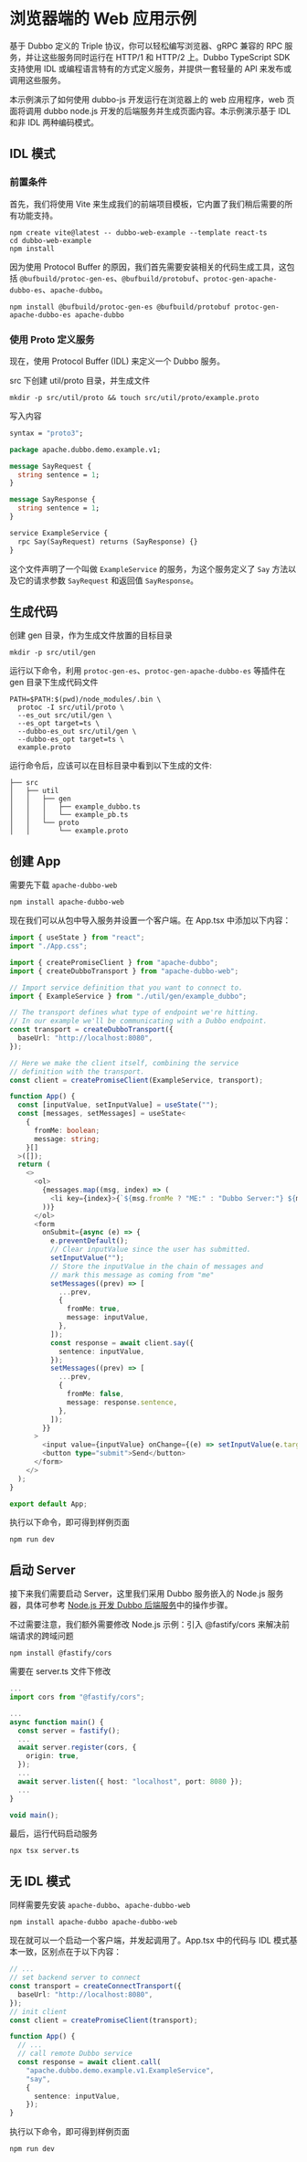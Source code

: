 # 浏览器端的 Web 应用示例

基于 Dubbo 定义的 Triple 协议，你可以轻松编写浏览器、gRPC 兼容的 RPC 服务，并让这些服务同时运行在 HTTP/1 和 HTTP/2 上。Dubbo TypeScript SDK 支持使用 IDL 或编程语言特有的方式定义服务，并提供一套轻量的 APl 来发布或调用这些服务。

本示例演示了如何使用 dubbo-js 开发运行在浏览器上的 web 应用程序，web 页面将调用 dubbo node.js 开发的后端服务并生成页面内容。本示例演示基于 IDL 和非 IDL 两种编码模式。

## IDL 模式

### <span id="precondition">前置条件</span>

首先，我们将使用 Vite 来生成我们的前端项目模板，它内置了我们稍后需要的所有功能支持。

```Shell
npm create vite@latest -- dubbo-web-example --template react-ts
cd dubbo-web-example
npm install
```

因为使用 Protocol Buffer 的原因，我们首先需要安装相关的代码生成工具，这包括 `@bufbuild/protoc-gen-es`、`@bufbuild/protobuf`、`protoc-gen-apache-dubbo-es`、`apache-dubbo`。

```Shell
npm install @bufbuild/protoc-gen-es @bufbuild/protobuf protoc-gen-apache-dubbo-es apache-dubbo
```

### <span id="defineService">使用 Proto 定义服务</span>

现在，使用 Protocol Buffer (IDL) 来定义一个 Dubbo 服务。

src 下创建 util/proto 目录，并生成文件

```Shell
mkdir -p src/util/proto && touch src/util/proto/example.proto
```

写入内容

```Protobuf
syntax = "proto3";

package apache.dubbo.demo.example.v1;

message SayRequest {
  string sentence = 1;
}

message SayResponse {
  string sentence = 1;
}

service ExampleService {
  rpc Say(SayRequest) returns (SayResponse) {}
}
```

这个文件声明了一个叫做 `ExampleService` 的服务，为这个服务定义了 `Say` 方法以及它的请求参数 `SayRequest` 和返回值 `SayResponse`。

## <span id="generateCode">生成代码</span>

创建 gen 目录，作为生成文件放置的目标目录

```Shell
mkdir -p src/util/gen
```

运行以下命令，利用 `protoc-gen-es`、`protoc-gen-apache-dubbo-es` 等插件在 gen 目录下生成代码文件

```Shell
PATH=$PATH:$(pwd)/node_modules/.bin \
  protoc -I src/util/proto \
  --es_out src/util/gen \
  --es_opt target=ts \
  --dubbo-es_out src/util/gen \
  --dubbo-es_opt target=ts \
  example.proto
```

运行命令后，应该可以在目标目录中看到以下生成的文件:

```Plain Text
├── src
│   ├── util
│   │   ├── gen
│   │   │   ├── example_dubbo.ts
│   │   │   └── example_pb.ts
│   │   └── proto
│   │       └── example.proto
```

## <span id="createApp">创建 App</span>

需要先下载 `apache-dubbo-web`

```shell
npm install apache-dubbo-web
```

现在我们可以从包中导入服务并设置一个客户端。在 App.tsx 中添加以下内容：

```typescript
import { useState } from "react";
import "./App.css";

import { createPromiseClient } from "apache-dubbo";
import { createDubboTransport } from "apache-dubbo-web";

// Import service definition that you want to connect to.
import { ExampleService } from "./util/gen/example_dubbo";

// The transport defines what type of endpoint we're hitting.
// In our example we'll be communicating with a Dubbo endpoint.
const transport = createDubboTransport({
  baseUrl: "http://localhost:8080",
});

// Here we make the client itself, combining the service
// definition with the transport.
const client = createPromiseClient(ExampleService, transport);

function App() {
  const [inputValue, setInputValue] = useState("");
  const [messages, setMessages] = useState<
    {
      fromMe: boolean;
      message: string;
    }[]
  >([]);
  return (
    <>
      <ol>
        {messages.map((msg, index) => (
          <li key={index}>{`${msg.fromMe ? "ME:" : "Dubbo Server:"} ${msg.message}`}</li>
        ))}
      </ol>
      <form
        onSubmit={async (e) => {
          e.preventDefault();
          // Clear inputValue since the user has submitted.
          setInputValue("");
          // Store the inputValue in the chain of messages and
          // mark this message as coming from "me"
          setMessages((prev) => [
            ...prev,
            {
              fromMe: true,
              message: inputValue,
            },
          ]);
          const response = await client.say({
            sentence: inputValue,
          });
          setMessages((prev) => [
            ...prev,
            {
              fromMe: false,
              message: response.sentence,
            },
          ]);
        }}
      >
        <input value={inputValue} onChange={(e) => setInputValue(e.target.value)} />
        <button type="submit">Send</button>
      </form>
    </>
  );
}

export default App;
```

执行以下命令，即可得到样例页面

```Shell
npm run dev
```

## <span id="startServer">启动 Server</span>

接下来我们需要启动 Server，这里我们采用 Dubbo 服务嵌入的 Node.js 服务器，具体可参考 [Node.js 开发 Dubbo 后端服务](../dubbo-node-example/README.md)中的操作步骤。

不过需要注意，我们额外需要修改 Node.js 示例：引入 @fastify/cors 来解决前端请求的跨域问题

```Shell
npm install @fastify/cors
```

需要在 server.ts 文件下修改
```typescript
...
import cors from "@fastify/cors";

...
async function main() {
  const server = fastify();
  ...
  await server.register(cors, {
    origin: true,
  });
  ...
  await server.listen({ host: "localhost", port: 8080 });
  ...
}

void main();
```

最后，运行代码启动服务

```Shell
npx tsx server.ts
```

## 无 IDL 模式

同样需要先安装 `apache-dubbo`、`apache-dubbo-web`

```shell
npm install apache-dubbo apache-dubbo-web
```

现在就可以一个启动一个客户端，并发起调用了。App.tsx 中的代码与 IDL 模式基本一致，区别点在于以下内容：

```typescript
// ...
// set backend server to connect
const transport = createConnectTransport({
  baseUrl: "http://localhost:8080",
});
// init client
const client = createPromiseClient(transport);

function App() {
  // ...
  // call remote Dubbo service
  const response = await client.call(
    "apache.dubbo.demo.example.v1.ExampleService", 
    "say", 
    {
      sentence: inputValue,
    });
}
```

执行以下命令，即可得到样例页面

```Shell
npm run dev
```